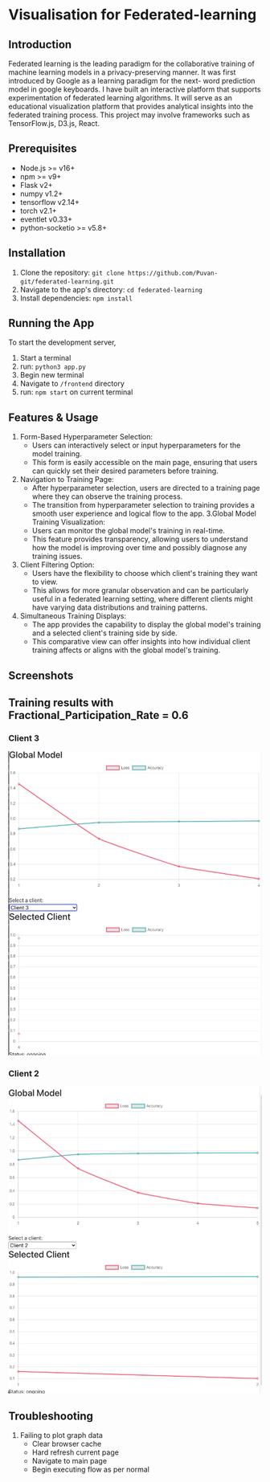 # Visualisation for Federated-learning

## Introduction
Federated learning is the leading paradigm for the collaborative training of machine learning models in a privacy-preserving manner. It was first introduced by Google as a learning paradigm for the next- word prediction model in google keyboards. I have built an interactive platform that supports experimentation of federated learning algorithms. It will serve as an educational visualization platform that provides analytical insights into the federated training process. This project may involve frameworks such as TensorFlow.js, D3.js, React.

## Prerequisites
- Node.js >= v16+
- npm >= v9+
- Flask v2+
- numpy v1.2+
- tensorflow v2.14+
- torch v2.1+
- eventlet v0.33+
- python-socketio >= v5.8+

## Installation
1. Clone the repository: `git clone https://github.com/Puvan-git/federated-learning.git`
2. Navigate to the app's directory: `cd federated-learning`
3. Install dependencies: `npm install`

## Running the App
To start the development server,
1. Start a terminal
2. run: `python3 app.py`
3. Begin new terminal
4. Navigate to `/frontend` directory
5. run: `npm start` on current terminal

## Features & Usage
1. Form-Based Hyperparameter Selection:
   - Users can interactively select or input hyperparameters for the model training.
   - This form is easily accessible on the main page, ensuring that users can quickly set their desired parameters before training.
2. Navigation to Training Page:
   - After hyperparameter selection, users are directed to a training page where they can observe the training process.
   - The transition from hyperparameter selection to training provides a smooth user experience and logical flow to the app.
3.Global Model Training Visualization:
   - Users can monitor the global model's training in real-time.
   - This feature provides transparency, allowing users to understand how the model is improving over time and possibly diagnose any training issues.
4. Client Filtering Option:
   - Users have the flexibility to choose which client's training they want to view.
   - This allows for more granular observation and can be particularly useful in a federated learning setting, where different clients might have varying data distributions       and training patterns.
5. Simultaneous Training Displays:
   - The app provides the capability to display the global model's training and a selected client's training side by side.
   - This comparative view can offer insights into how individual client training affects or aligns with the global model's training.

## Screenshots
## Training results with Fractional_Participation_Rate = 0.6
### Client 3
![Client 3](https://github.com/Puvan-git/federated-learning/blob/main/images/global_w_client3.png)

### Client 2
![Client 3](https://github.com/Puvan-git/federated-learning/blob/main/images/global_w_client2.png)

## Troubleshooting
1) Failing to plot graph data
   - Clear browser cache
   - Hard refresh current page
   - Navigate to main page
   - Begin executing flow as per normal
